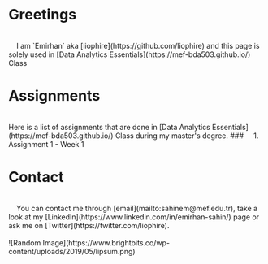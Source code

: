 <br>

# Greetings
<br>
&nbsp;&nbsp;&nbsp;&nbsp;I am `Emirhan` aka [liophire](https://github.com/liophire) and this page is solely used in [Data Analytics Essentials](https://mef-bda503.github.io/) Class
<br>

# Assignments
<br>
Here is a list of assignments that are done in [Data Analytics Essentials](https://mef-bda503.github.io/) Class during my master's degree.
### &nbsp;&nbsp;&nbsp;&nbsp;1. Assignment 1 - Week 1


# Contact
<br>
&nbsp;&nbsp;&nbsp;&nbsp;You can contact me through [email](mailto:sahinem@mef.edu.tr), take a look at my [LinkedIn](https://www.linkedin.com/in/emirhan-sahin/) page or ask me on [Twitter](https://twitter.com/liophire).
<br>
<br>
![Random Image](https://www.brightbits.co/wp-content/uploads/2019/05/lipsum.png)
